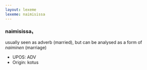 ```yaml
---
layout: lexeme
lexeme: naimisissa
---
```


###  naimisissa₁

usually seen as adverb (married), but can be analysed as a form of *naiminen* (marriage)
* UPOS:  ADV
* Origin:  kotus

